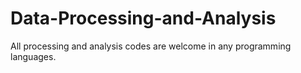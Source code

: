 # Data-Processing-and-Analysis
All processing and analysis codes are welcome in any programming languages.
